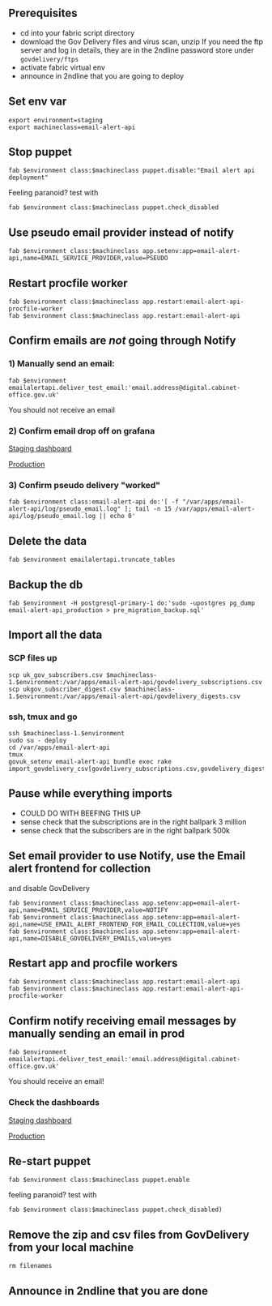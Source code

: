 ## Prerequisites

  - cd into your fabric script directory
  - download the Gov Delivery files and virus scan, unzip
    If you need the ftp server and log in details, they are in the 2ndline
    password store under `govdelivery/ftps`
  - activate fabric virtual env
  - announce in 2ndline that you are going to deploy

## Set env var

```
export environment=staging
export machineclass=email-alert-api
```

## Stop puppet

```
fab $environment class:$machineclass puppet.disable:"Email alert api deployment"
```

Feeling paranoid? test with
```
fab $environment class:$machineclass puppet.check_disabled
```

## Use pseudo email provider instead of notify
```
fab $environment class:$machineclass app.setenv:app=email-alert-api,name=EMAIL_SERVICE_PROVIDER,value=PSEUDO
```

## Restart procfile worker

```
fab $environment class:$machineclass app.restart:email-alert-api-procfile-worker
fab $environment class:$machineclass app.restart:email-alert-api
```

## Confirm emails are *not* going through Notify

### 1) Manually send an email:

```
fab $environment emailalertapi.deliver_test_email:'email.address@digital.cabinet-office.gov.uk'
```

You should not receive an email

### 2) Confirm email drop off on grafana

[Staging dashboard](https://grafana.staging.publishing.service.gov.uk/dashboard/file/email_alert_api.json?refresh=10s&orgId=1)

[Production](https://grafana.publishing.service.gov.uk/dashboard/file/email_alert_api.json?refresh=10s&orgId=1)

### 3) Confirm pseudo delivery "worked"

```
fab $environment class:email-alert-api do:'[ -f "/var/apps/email-alert-api/log/pseudo_email.log" ]; tail -n 15 /var/apps/email-alert-api/log/pseudo_email.log || echo 0'
```

## Delete the data
```
fab $environment emailalertapi.truncate_tables
```

## Backup the db
```
fab $environment -H postgresql-primary-1 do:'sudo -upostgres pg_dump email-alert-api_production > pre_migration_backup.sql'
```

## Import all the data

### SCP files up
```
scp uk_gov_subscribers.csv $machineclass-1.$environment:/var/apps/email-alert-api/govdelivery_subscriptions.csv
scp ukgov_subscriber_digest.csv $machineclass-1.$environment:/var/apps/email-alert-api/govdelivery_digests.csv
```

### ssh, tmux and go

```
ssh $machineclass-1.$environment
sudo su - deploy
cd /var/apps/email-alert-api
tmux
govuk_setenv email-alert-api bundle exec rake import_govdelivery_csv[govdelivery_subscriptions.csv,govdelivery_digests.csv]
```

## Pause while everything imports
- COULD DO WITH BEEFING THIS UP
- sense check that the subscriptions are in the right ballpark 3 million
- sense check that the subscribers are in the right ballpark 500k

## Set email provider to use Notify, use the Email alert frontend for collection
and disable GovDelivery

```
fab $environment class:$machineclass app.setenv:app=email-alert-api,name=EMAIL_SERVICE_PROVIDER,value=NOTIFY
fab $environment class:$machineclass app.setenv:app=email-alert-api,name=USE_EMAIL_ALERT_FRONTEND_FOR_EMAIL_COLLECTION,value=yes
fab $environment class:$machineclass app.setenv:app=email-alert-api,name=DISABLE_GOVDELIVERY_EMAILS,value=yes
```

## Restart app and procfile workers

```
fab $environment class:$machineclass app.restart:email-alert-api
fab $environment class:$machineclass app.restart:email-alert-api-procfile-worker
```

## Confirm notify receiving email messages by manually sending an email in prod

```
fab $environment emailalertapi.deliver_test_email:'email.address@digital.cabinet-office.gov.uk'
```

You should receive an email!

### Check the dashboards

[Staging dashboard](https://grafana.staging.publishing.service.gov.uk/dashboard/file/email_alert_api.json?refresh=10s&orgId=1)

[Production](https://grafana.publishing.service.gov.uk/dashboard/file/email_alert_api.json?refresh=10s&orgId=1)

## Re-start puppet

```
fab $environment class:$machineclass puppet.enable
```

feeling paranoid? test with
```
fab $environment class:$machineclass puppet.check_disabled)
```

## Remove the zip and csv files from GovDelivery from your local machine

```
rm filenames
```


## Announce in 2ndline that you are done
